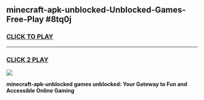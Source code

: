 
## minecraft-apk-unblocked-Unblocked-Games-Free-Play #8tq0j
<h3>
<a href="https://us.freeplayer.one?title=minecraft-apk-unblocked&ref=9M">CLICK TO PLAY</a></h3>
<hr>

<h3>
<a href="https://us.freeplayer.one?title=minecraft-apk-unblocked&ref=9M">CLICK 2 PLAY</a>
  
</h3>

<a href="https://us.freeplayer.one?title=minecraft-apk-unblocked&ref=9M"><img src="https://clearcache.store/games.png"></a>


**minecraft-apk-unblocked games unblocked: Your Gateway to Fun and Accessible Online Gaming**
